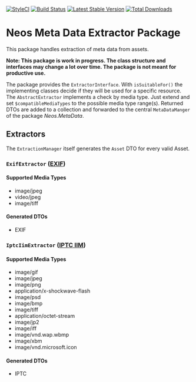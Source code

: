 [![StyleCI](https://styleci.io/repos/56771923/shield?branch=master)](https://styleci.io/repos/56771923) [![Build Status](https://travis-ci.org/neos/metadata-extractor.svg?branch=master)](https://travis-ci.org/neos/metadata-extractor) [![Latest Stable Version](https://poser.pugx.org/neos/metadata-extractor/v/stable)](https://packagist.org/packages/neos/metadata-extractor) [![Total Downloads](https://poser.pugx.org/neos/metadata-extractor/downloads)](https://packagist.org/packages/neos/metadata-extractor)

# Neos Meta Data Extractor Package
This package handles extraction of meta data from assets. 

**Note: This package is work in progress. The class structure and interfaces may change a lot over time. The package is not meant for productive use.**

The package provides the `ExtractorInterface`. With `isSuitableFor()` the implementing classes decide if they will be used for a specific resource. The `AbstractExtractor` implements a check by media type. Just extend and set `$compatibleMediaTypes` to the possible media type range(s). Returned DTOs are added to a collection and forwarded to the central `MetaDataManger` of the package *Neos.MetaData*.

## Extractors
The `ExtractionManager` itself generates the `Asset` DTO for every valid Asset. 

### `ExifExtractor` ([EXIF](http://www.exif.org/))

#### Supported Media Types
* image/jpeg
* video/jpeg
* image/tiff

#### Generated DTOs
* EXIF

### `IptcIimExtractor` ([IPTC IIM](https://iptc.org/standards/iim/))

#### Supported Media Types
* image/gif
* image/jpeg
* image/png
* application/x-shockwave-flash
* image/psd
* image/bmp
* image/tiff
* application/octet-stream
* image/jp2
* image/iff
* image/vnd.wap.wbmp
* image/xbm
* image/vnd.microsoft.icon

#### Generated DTOs
* IPTC
